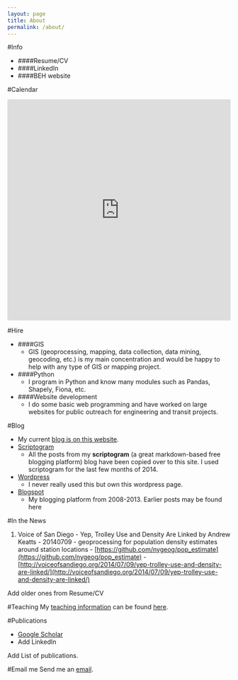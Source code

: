 ```yaml
---
layout: page
title: About
permalink: /about/
---
```


<!--This is the base Jekyll theme. You can find out more info about customizing your Jekyll theme, as well as basic Jekyll usage documentation at [jekyllrb.com](http://jekyllrb.com/)

You can find the source code for the Jekyll new theme at: [github.com/jglovier/jekyll-new](https://github.com/jglovier/jekyll-new)

You can find the source code for Jekyll at [github.com/jekyll/jekyll](https://github.com/jekyll/jekyll)
-->

#Info
* ####Resume/CV
* ####LinkedIn
* ####BEH website

#Calendar

<p><iframe src="https://www.google.com/calendar/embed?src=39a18nupjlakmcbjq3pveu1nqc%40group.calendar.google.com&ctz=America/New_York" style="border: 0" width='100%' height="500" frameborder="0" scrolling="no"></iframe></p>

#Hire
* ####GIS
	* GIS (geoprocessing, mapping, data collection, data mining, geocoding, etc.) is my main concentration and would be happy to help with any type of GIS or mapping project. 
* ####Python
	* I program in Python and know many modules such as Pandas, Shapely, Fiona, etc. 
* ####Website development
	* I do some basic web programming and have worked on large websites for public outreach for engineering and transit projects. 

#Blog
* My current [blog is on this website](http://nygeog.github.io).
* [Scriptogram](http://scriptogr.am/nygeog)
	* All the posts from my **scriptogram** (a great markdown-based free blogging platform) blog have been copied over to this site. I used scriptogram for the last few months of 2014. 
* [Wordpress](http://nygeog.wordpress.com/)
	* I never really used this but own this wordpress page.
* [Blogspot](http://nygeog.blogspot.com/)
	* My blogging platform from 2008-2013. Earlier posts may be found here

#In the News
1. Voice of San Diego - Yep, Trolley Use and Density Are Linked
by Andrew Keatts - 20140709 - geoprocessing for population density estimates around station locations - [https://github.com/nygeog/pop_estimate](https://github.com/nygeog/pop_estimate) -  [http://voiceofsandiego.org/2014/07/09/yep-trolley-use-and-density-are-linked/](http://voiceofsandiego.org/2014/07/09/yep-trolley-use-and-density-are-linked/)

Add older ones from Resume/CV


#Teaching
My [teaching information](https://nygeog.github.io/teaching/) can be found [here](https://nygeog.github.io/teaching/). 

#Publications
* [Google Scholar](http://scholar.google.com/citations?user=K6iTYsUAAAAJ&hl=en)
* Add LinkedIn

Add List of publications.


#Email me
Send me an [email](mailto:daniel.martin.sheehan@gmail.com).